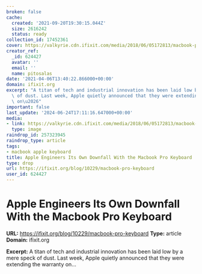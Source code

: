 ```yaml
---
broken: false
cache:
  created: '2021-09-20T19:30:15.044Z'
  size: 2616242
  status: ready
collection_id: 17452361
cover: https://valkyrie.cdn.ifixit.com/media/2018/06/05172813/macbook-pro-keyboard-scaled.jpeg
creator_ref:
  _id: 624427
  avatar: ''
  email: ''
  name: pitosalas
date: '2021-04-06T13:40:22.866000+00:00'
domain: ifixit.org
excerpt: "A titan of tech and industrial innovation has been laid low by a mere speck\
  \ of dust. Last week, Apple quietly announced that they were extending the warranty\
  \ on\u2026"
important: false
last_update: '2024-06-24T17:11:16.647000+00:00'
media:
- link: https://valkyrie.cdn.ifixit.com/media/2018/06/05172813/macbook-pro-keyboard-scaled.jpeg
  type: image
raindrop_id: 257323945
raindrop_type: article
tags:
- macbook apple keyboard
title: Apple Engineers Its Own Downfall With the Macbook Pro Keyboard
type: drop
url: https://ifixit.org/blog/10229/macbook-pro-keyboard
user_id: 624427
---
```


# Apple Engineers Its Own Downfall With the Macbook Pro Keyboard

**URL:** https://ifixit.org/blog/10229/macbook-pro-keyboard
**Type:** article
**Domain:** ifixit.org

**Excerpt:** A titan of tech and industrial innovation has been laid low by a mere speck of dust. Last week, Apple quietly announced that they were extending the warranty on…
